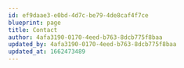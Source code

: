```yaml
---
id: ef9daae3-e0bd-4d7c-be79-4de8caf4f7ce
blueprint: page
title: Contact
author: 4afa3190-0170-4eed-b763-8dcb775f8baa
updated_by: 4afa3190-0170-4eed-b763-8dcb775f8baa
updated_at: 1662473489
---
```

